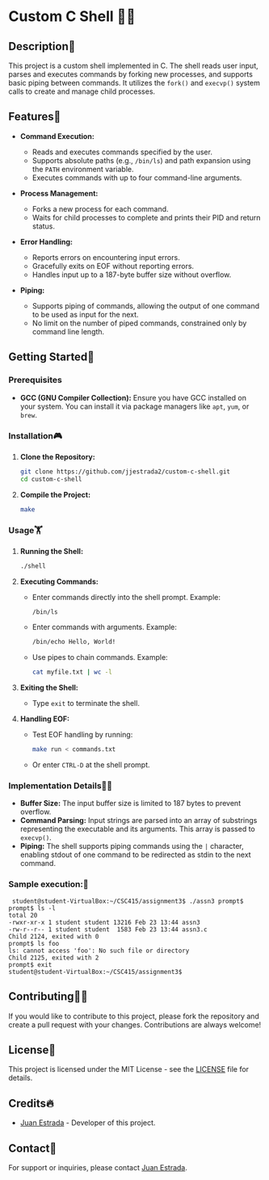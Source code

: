# Custom C Shell 🐚🐧

## Description🤗

This project is a custom shell implemented in C. The shell reads user input, parses and executes commands by forking new processes, and supports basic piping between commands. It utilizes the `fork()` and `execvp()` system calls to create and manage child processes.

## Features🙌

- **Command Execution:**
  - Reads and executes commands specified by the user.
  - Supports absolute paths (e.g., `/bin/ls`) and path expansion using the `PATH` environment variable.
  - Executes commands with up to four command-line arguments.

- **Process Management:**
  - Forks a new process for each command.
  - Waits for child processes to complete and prints their PID and return status.

- **Error Handling:**
  - Reports errors on encountering input errors.
  - Gracefully exits on EOF without reporting errors.
  - Handles input up to a 187-byte buffer size without overflow.

- **Piping:**
  - Supports piping of commands, allowing the output of one command to be used as input for the next.
  - No limit on the number of piped commands, constrained only by command line length.

## Getting Started🐢

### Prerequisites

- **GCC (GNU Compiler Collection):** Ensure you have GCC installed on your system. You can install it via package managers like `apt`, `yum`, or `brew`.

### Installation🎮

1. **Clone the Repository:**

    ```bash
    git clone https://github.com/jjestrada2/custom-c-shell.git
    cd custom-c-shell
    ```

2. **Compile the Project:**

    ```bash
    make
    ```

### Usage🏋️

1. **Running the Shell:**

    ```bash
    ./shell
    ```

2. **Executing Commands:**

    - Enter commands directly into the shell prompt. Example:

      ```bash
      /bin/ls
      ```

    - Enter commands with arguments. Example:

      ```bash
      /bin/echo Hello, World!
      ```

    - Use pipes to chain commands. Example:

      ```bash
      cat myfile.txt | wc -l
      ```

3. **Exiting the Shell:**

    - Type `exit` to terminate the shell.

4. **Handling EOF:**

    - Test EOF handling by running:

      ```bash
      make run < commands.txt
      ```

    - Or enter `CTRL-D` at the shell prompt.


### Implementation Details🦸‍♂️

- **Buffer Size:** The input buffer size is limited to 187 bytes to prevent overflow.
- **Command Parsing:** Input strings are parsed into an array of substrings representing the executable and its arguments. This array is passed to `execvp()`.
- **Piping:** The shell supports piping commands using the `|` character, enabling stdout of one command to be redirected as stdin to the next command.

### Sample execution:🙌

```
 student@student-VirtualBox:~/CSC415/assignment3$ ./assn3 prompt$
prompt$ ls -l
total 20
-rwxr-xr-x 1 student student 13216 Feb 23 13:44 assn3
-rw-r--r-- 1 student student  1583 Feb 23 13:44 assn3.c
Child 2124, exited with 0
prompt$ ls foo
ls: cannot access 'foo': No such file or directory
Child 2125, exited with 2
prompt$ exit
student@student-VirtualBox:~/CSC415/assignment3$
```

## Contributing🙇‍♂️

If you would like to contribute to this project, please fork the repository and create a pull request with your changes. Contributions are always welcome!

## License📜

This project is licensed under the MIT License - see the [LICENSE](https://choosealicense.com/licenses/mit/) file for details.

## Credits🔥

- [Juan Estrada](https://github.com/jjestrada2) - Developer of this project.

## Contact🦻

For support or inquiries, please contact [Juan Estrada](mailto:juan5801331@gmail.com).

